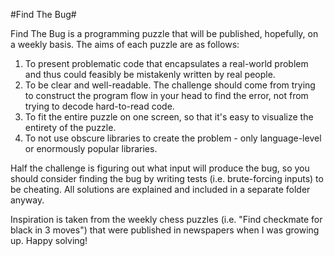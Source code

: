 #Find The Bug#

Find The Bug is a programming puzzle that will be published, hopefully, on a weekly basis. The aims of each puzzle are as follows:

1. To present problematic code that encapsulates a real-world problem and thus could feasibly be mistakenly written by real people.
2. To be clear and well-readable. The challenge should come from trying to construct the program flow in your head to find the error, not from trying to decode hard-to-read code.
3. To fit the entire puzzle on one screen, so that it's easy to visualize the entirety of the puzzle.
4. To not use obscure libraries to create the problem - only language-level or enormously popular libraries.

Half the challenge is figuring out what input will produce the bug, so you should consider finding the bug by writing tests (i.e. brute-forcing inputs) to be cheating. All solutions are explained and included in a separate folder anyway.

Inspiration is taken from the weekly chess puzzles (i.e. "Find checkmate for black in 3 moves") that were published in newspapers when I was growing up. Happy solving!